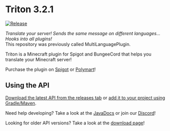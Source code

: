 # Triton 3.2.1

[![Release](https://jitpack.io/v/diogotcorreia/Triton.svg)](https://jitpack.io/#tritonmc/Triton)

_Translate your server! Sends the same message on different languages... Hooks into all plugins!_  
This repository was previously called MultiLanguagePlugin.

Triton is a Minecraft plugin for Spigot and BungeeCord that helps you translate your Minecraft server!

Purchase the plugin on [Spigot](https://spigotmc.org/resources/triton.30331/)
or [Polymart](https://polymart.org/resource/triton.38)!

## Using the API

[Download the latest API from the releases tab](https://github.com/tritonmc/Triton/releases/latest)
or [add it to your project using Gradle/Maven](https://jitpack.io/#tritonmc/Triton).

Need help developing? Take a look at the [JavaDocs](https://triton.rexcantor64.com/javadocs) or join
our [Discord](https://triton.rexcantor64.com/discord)!

Looking for older API versions? Take a look at
the [download page](https://github.com/diogotcorreia/Triton/wiki/Downloads)!
